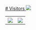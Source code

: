 <a href="https://hits.seeyoufarm.com"># Visitors <img src="https://hits.seeyoufarm.com/api/count/incr/badge.svg?url=https%3A%2F%2Fgithub.com%2Faint&count_bg=%2379C83D&title_bg=%23555555&icon=&icon_color=%23E7E7E7&title=hits&edge_flat=true"/></a>

<table style="width:100%">
  <tr>
    <th> <img align="center" src="https://github-readme-stats.vercel.app/api?username=aint&show_icons=true" /> </th>
    <th> <img align="center" src="https://github-readme-stats.vercel.app/api/top-langs/?username=aint&hide=html&layout=compact" /> </th>
  </tr>
</table>

<!--
### Hi there 👋

Here are some ideas to get you started:

- 🔭 I’m currently working on ...
- 🌱 I’m currently learning ...
- 👯 I’m looking to collaborate on ...
- 🤔 I’m looking for help with ...
- 💬 Ask me about ...
- 📫 How to reach me: ...
- 😄 Pronouns: ...
- ⚡ Fun fact: ...
-->
